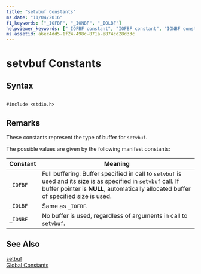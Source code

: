 ```yaml
---
title: "setvbuf Constants"
ms.date: "11/04/2016"
f1_keywords: ["_IOFBF", "_IONBF", "_IOLBF"]
helpviewer_keywords: ["_IOFBF constant", "IOFBF constant", "IONBF constant", "_IOLBF constant", "IOLBF constant", "_IONBF constant"]
ms.assetid: a6ec4dd5-1f24-498c-871a-e874cd28d33c
---
```

# setvbuf Constants

## Syntax

```

#include <stdio.h>
```

## Remarks

These constants represent the type of buffer for `setvbuf`.

The possible values are given by the following manifest constants:

|Constant|Meaning|
|--------------|-------------|
|`_IOFBF`|Full buffering: Buffer specified in call to `setvbuf` is used and its size is as specified in `setvbuf` call. If buffer pointer is **NULL**, automatically allocated buffer of specified size is used.|
|`_IOLBF`|Same as `_IOFBF`.|
|`_IONBF`|No buffer is used, regardless of arguments in call to `setvbuf`.|

## See Also

[setbuf](../c-runtime-library/reference/setbuf.md)<br/>
[Global Constants](../c-runtime-library/global-constants.md)